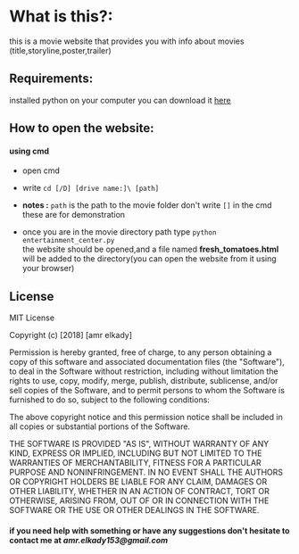 # What is this?:
this is a movie website that provides you with info about movies (title,storyline,poster,trailer)
## Requirements:
installed python on your computer you can download it [here](https://www.python.org/downloads/release/python-2715/)
## How to open the website:
#### using **cmd**
* open cmd 
* write `cd [/D] [drive name:]\ [path]`
* **notes :** `path` is the path to the movie folder 
		    	don't write  `[]` in the cmd these are for demonstration

* once you are in the movie directory path type `python entertainment_center.py`  
the website should be opened,and a file named **fresh_tomatoes.html** will be added to the directory(you can open the website from it using your browser)
## License
MIT License

Copyright (c) [2018] [amr elkady]

Permission is hereby granted, free of charge, to any person obtaining a copy
of this software and associated documentation files (the "Software"), to deal
in the Software without restriction, including without limitation the rights
to use, copy, modify, merge, publish, distribute, sublicense, and/or sell
copies of the Software, and to permit persons to whom the Software is
furnished to do so, subject to the following conditions:

The above copyright notice and this permission notice shall be included in all
copies or substantial portions of the Software.

THE SOFTWARE IS PROVIDED "AS IS", WITHOUT WARRANTY OF ANY KIND, EXPRESS OR
IMPLIED, INCLUDING BUT NOT LIMITED TO THE WARRANTIES OF MERCHANTABILITY,
FITNESS FOR A PARTICULAR PURPOSE AND NONINFRINGEMENT. IN NO EVENT SHALL THE
AUTHORS OR COPYRIGHT HOLDERS BE LIABLE FOR ANY CLAIM, DAMAGES OR OTHER
LIABILITY, WHETHER IN AN ACTION OF CONTRACT, TORT OR OTHERWISE, ARISING FROM,
OUT OF OR IN CONNECTION WITH THE SOFTWARE OR THE USE OR OTHER DEALINGS IN THE
SOFTWARE.

#### if you need help with something or have any suggestions don't hesitate to contact me at _amr.elkady153@gmail.com_ 